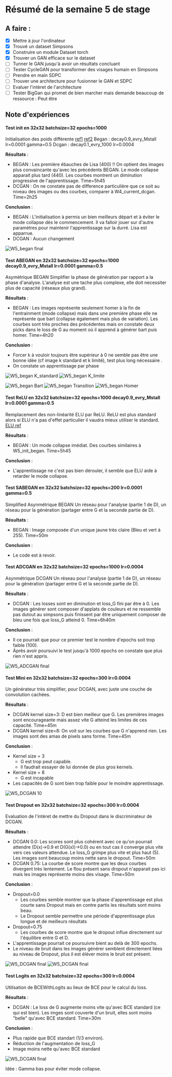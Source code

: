 # Résumé de la semaine 5 de stage


## A faire :

- [x]  Mettre à jour l'ordinateur
- [x]  Trouvé un dataset Simpsons
- [x]  Construire un module Dataset torch
- [x]  Trouver un GAN efficace sur le dataset
- [ ] Tunner le GAN jusqu'à avoir un résultats concluant
- [ ] Tester CycleGAN pour transformer des visages humain en Simpsons
- [ ] Prendre en main SDPC
- [ ] Trouver une architecture pour fusionner le GAN et SDPC
- [ ] Evaluer l'intèret de l'architecture
- [ ] Tester BigGan qui promet de bien marcher mais demande beaucoup de ressource : Peut être

## Note d'expériences

#### Test init en 32x32 batchsize=32 epochs=1000
Initialisation des poids différente [ref1](https://github.com/carpedm20/BEGAN-pytorch/issues/7) [ref2](https://stackoverflow.com/questions/49433936/how-to-initialize-weights-in-pytorch) 
Began : decay0.9_evry_Mstall  lr=0.0001 gamma=0.5
Dcgan : decay0.1_evry_1000 lr=0.0004

__Résultats__ :
  - BEGAN : Les première ébauches de Lisa (400) !! On optient des images plus convaincante qu'avec les précédents BEGAN. Le mode collapse apparait plus tard (440). Les courbes montrent un diminution progressive de l'apprentissage.
		Time=5h45
  - DCGAN : On ne constate pas de difference particulière que ce soit au niveau des images ou des courbes, comparer à W4_current_dcgan.
		Time=2h25
		
__Conclusion__ :
  - BEGAN : L'initialisation à permis un bien meilleurs départ et à éviter le mode collapse dès le commencement. Il va falloir jouer sur d'autre paramètres pour maintenir l'apprentissage sur la durré. Lisa est apparrue.
  - DCGAN : Aucun changement

![W5_began final](W5_init_began/final.png "BEGAN")


#### Test ABEGAN en 32x32 batchsize=32 epochs=1000 decay0.9_evry_Mstall  lr=0.0001 gamma=0.5
Asymètrique BEGAN
Simplifier la phase de génération par rapport a la phase d'analyse. L'analyse est une tache plus complexe, elle doit necessiter plus de capacité (réseaux plus grand). 

__Résultats__ :
  - BEGAN  : Les images représente seulement homer à la fin de l'entrainment (mode collapse) mais dans une première phase elle ne représente que bart (collapse également mais plus de variation). Les courbes sont très proches des précédentes mais on constate deux picks dans le loss de G au moment où il apprend à générer bart puis homer.
		Time=4h20
		
__Conclusion__ :
  - Forcer k à vouloir toujours être supérieur à 0 ne semble pas être une bonne idée (cf image k standard et k limité), test plus long nécessaire .
  - On constate un apprentissage par phase
  
![W5_began K_standard](W5_archi_abegan/k_standard.png "k standard")
![W5_began K_limite](W5_archi_abegan/k_limite.png "k limité")

![W5_began Bart](W5_archi_abegan/bart.png "Bart")
![W5_began Transition](W5_archi_abegan/transition.png "Transition")
![W5_began Homer](W5_archi_abegan/homer.png "Homer")
  
#### Test ReLU en 32x32 batchsize=32 epochs=1000 decay0.9_evry_Mstall  lr=0.0001 gamma=0.5
Remplacement des non-linéarité ELU par ReLU. ReLU est plus standard alors si ELU n'a pas d'effet particulier il vaudra mieux utiliser le standard.
[ELU ref](https://arxiv.org/pdf/1511.07289.pdf)

__Résultats__ :
  - BEGAN : Un mode collapse imédiat. Des courbes similaires à W5_init_began. 
		Time=5h45
		
__Conclusion__ :
  - L'apprentissage ne c'est pas bien dérouler, il semble que ELU aide à retarder le mode collapse.

#### Test SABEGAN en 32x32 batchsize=32 epochs=200 lr=0.0001 gamma=0.5
Simplified Asynmétrique BEGAN
Un réseau pour l'analyse (partie 1 de D), un réseau pour la génération (partager entre G et la seconde partie de D).

__Résultats__ :
  - BEGAN : Image composée d'un unique jaune très claire (Bleu et vert à 255). 
		Time=50m
		
__Conclusion__ :
  - Le code est à revoir.
  
#### Test ADCGAN en 32x32 batchsize=32 epochs=1000 lr=0.0004 
Asynmétrique DCGAN
Un réseau pour l'analyse (partie 1 de D), un réseau pour la génération (partager entre G et la seconde partie de D).

__Résultats__ :
  - DCGAN : Les losses sont en diminution et loss_G fini par être à 0. Les images générer sont composer d'applats de couleurs et ne ressemble pas dutout au simpsons puis finissent par être uniquement composer de bleu une fois que loss_G atteind 0. 
		Time=6h40m
		
__Conclusion__ :
  - Il ce pourrait que pour ce premier test le nombre d'epochs soit trop faible (100).
  - Àprès avoir poursuivi le test jusqu'à 1000 epochs on constate que plus rien n'est appris.
  
![W5_ADCGAN final](W5_archi_adcgan/final.png "ADCGAN")
  
#### Test Mini en 32x32 batchsize=32 epochs=300 lr=0.0004
Un générateur très simplifier, pour DCGAN, avec juste une couche de convolution cachées.

__Résultats__ :
  - DCGAN kernel size=3: D est bien meilleur que G. Les premières images sont encourageante mais assez vite G atteind les limites de ces capacité.
		Time=45m
  - DCGAN kernel size=8: On voit sur les courbes que G n'apprend rien. Les images sont des amas de pixels sans forme.
		Time=45m
		
__Conclusion__ :
  - Kernel size = 3 
    - G est trop peut capable.
    - Il faudrait essayer de lui donnée de plus gros kernels.
  - Kernel size = 8
    - G est incapable
  - Les capacités de G sont bien trop faible pour le moindre apprentissage.
    
![W5_DCGAN 10](W5_mini_dcgan/kenel3/10.png "Mini DCGAN early kernel 3")
  
#### Test Dropout en 32x32 batchsize=32 epochs=300 lr=0.0004
Evaluation de l'intèret de mettre du Dropout dans le discriminateur de DCGAN.

__Résultats__ :
  - DCGAN 0.0: Les scores sont plus cohérent avec ce qu'on pourrait attendre (D(x)->0.9 et D(G(x))->0.0) ou en tout cas il converge plus vite vers ces valeurs attendue. Le loss_G grimpe plus vite et plus haut (5).  Les images sont beaucoup moins nette sans le dropout.
		Time=50m
  - DCGAN 0.75: La courbe de score montre que les deux courbes divergent très lentement. Le flou présent sans dropout n'apparait pas ici mais les images représente moins des visage.
		Time=50m
		
__Conclusion__ :
  - Dropout=0.0
    - Les courbes semble montrer que la phase d'apprentissage est plus courte sans Dropout mais en contre partis les résultats sont moins beau.
    - Le Dropout semble permettre une période d'apprentissage plus longue et de meilleurs résultats
  - Dropout=0.75
    - Les courbes de score montre que le dropout influe directement sur l'équilibre entre G et D. 
  - L'apprentissage pourrait ce poursuivre bient au delà de 300 epochs.
  - Le niveau de bruit dans les images  générer semblent directement liées au niveau de Dropout, plus il est éléver moins le bruit est présent.

![W5_DCGAN final](W5_dropout_dcgan/0.0/final.png "Dropout 0.0 DCGAN")
![W5_DCGAN final](W5_dropout_dcgan/0.75/final.png "Dropout 0.75 DCGAN")

#### Test Logits en 32x32 batchsize=32 epochs=300 lr=0.0004
Utilisation de BCEWithLogits au lieux de BCE pour le calcul du loss.

__Résultats__ :
  - DCGAN : Le loss de G augmente moins vite qu'avec BCE standard (ce qui est bien). Les imges sont couverte d'un bruit, elles sont moins "belle" qu'avec BCE standard. 
		Time=30m
		
__Conclusion__ :
  - Plus rapide que BCE standart (1/3 environ).
  - Réduction de l'augmentation de loss_G
  - Image moins nette qu'avec BCE standard
  
![W5_DCGAN final](W5_logits_dcgan/300.png "BCELogits DCGAN")
  
Idée : Gamma bas pour éviter mode collapse.
